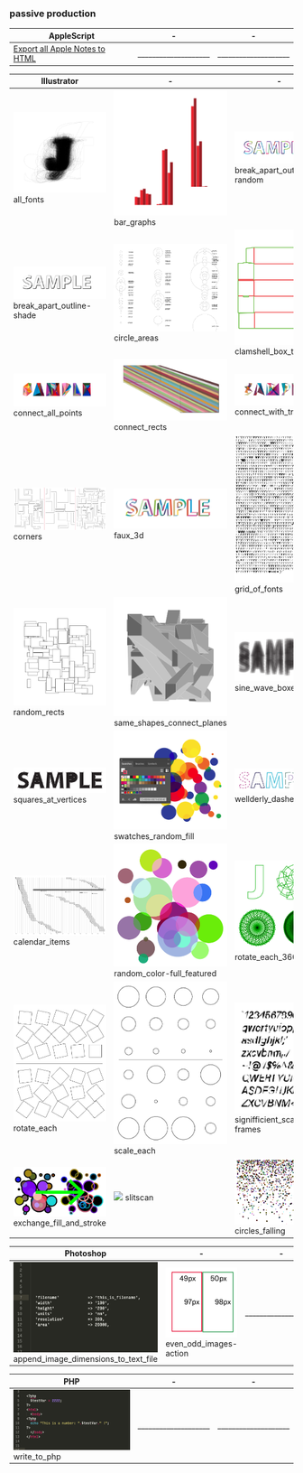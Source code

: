 ### passive production

| AppleScript | - | - |
| --- | --- | --- |
| [Export all Apple Notes to HTML](https://github.com/anonlethal-jerk/notes-export) | ____________________ | ____________________ |

| Illustrator | - | - |
| --- | --- | --- |
| ![ ](https://github.com/anonlethal-jerk/talk-or-learn-when-jaded/blob/master/img/all_fonts.png) all_fonts | ![ ](https://github.com/anonlethal-jerk/talk-or-learn-when-jaded/blob/master/img/bar_graphs.png) bar_graphs | ![ ](https://github.com/anonlethal-jerk/talk-or-learn-when-jaded/blob/master/img/break_apart_outline-random.png) break_apart_outline-random |
| ![ ](https://github.com/anonlethal-jerk/talk-or-learn-when-jaded/blob/master/img/break_apart_outline-shade.png) break_apart_outline-shade | ![ ](https://github.com/anonlethal-jerk/talk-or-learn-when-jaded/blob/master/img/circle_areas.png) circle_areas | ![ ](https://github.com/anonlethal-jerk/talk-or-learn-when-jaded/blob/master/img/clamshell_box_template.png) clamshell_box_template |
| ![ ](https://github.com/anonlethal-jerk/talk-or-learn-when-jaded/blob/master/img/connect_all_points.png) connect_all_points | ![ ](https://github.com/anonlethal-jerk/talk-or-learn-when-jaded/blob/master/img/connect_rects.png) connect_rects | ![ ](https://github.com/anonlethal-jerk/talk-or-learn-when-jaded/blob/master/img/connect_with_triangles.png) connect_with_triangles |
| ![ ](https://github.com/anonlethal-jerk/talk-or-learn-when-jaded/blob/master/img/corners.png) corners | ![ ](https://github.com/anonlethal-jerk/talk-or-learn-when-jaded/blob/master/img/faux_3d.png) faux_3d | ![ ](https://github.com/anonlethal-jerk/talk-or-learn-when-jaded/blob/master/img/grid_of_fonts.png) grid_of_fonts |
| ![ ](https://github.com/anonlethal-jerk/talk-or-learn-when-jaded/blob/master/img/random_rects.png) random_rects | ![ ](https://github.com/anonlethal-jerk/talk-or-learn-when-jaded/blob/master/img/same_shapes_connect_planes.png) same_shapes_connect_planes | ![ ](https://github.com/anonlethal-jerk/talk-or-learn-when-jaded/blob/master/img/sine_wave_boxes.png) sine_wave_boxes |
| ![ ](https://github.com/anonlethal-jerk/talk-or-learn-when-jaded/blob/master/img/squares_at_vertices.png) squares_at_vertices | ![ ](https://github.com/anonlethal-jerk/talk-or-learn-when-jaded/blob/master/img/swatches_random_fill.png) swatches_random_fill | ![ ](https://github.com/anonlethal-jerk/talk-or-learn-when-jaded/blob/master/img/wellderly_dashes.png) wellderly_dashes |
| ![ ](https://github.com/anonlethal-jerk/talk-or-learn-when-jaded/blob/master/img/calendar_items.png) calendar_items | ![ ](https://github.com/anonlethal-jerk/talk-or-learn-when-jaded/blob/master/img/random_color-full_featured.png) random_color-full_featured | ![ ](https://github.com/anonlethal-jerk/talk-or-learn-when-jaded/blob/master/img/rotate_each_360_layers.png) rotate_each_360_layers |
| ![ ](https://github.com/anonlethal-jerk/talk-or-learn-when-jaded/blob/master/img/rotate_each.png) rotate_each | ![ ](https://github.com/anonlethal-jerk/talk-or-learn-when-jaded/blob/master/img/scale_each.png) scale_each | ![ ](https://github.com/anonlethal-jerk/talk-or-learn-when-jaded/blob/master/img/signifficient_scaling-frames.png) signifficient_scaling-frames |
| ![ ](https://github.com/anonlethal-jerk/talk-or-learn-when-jaded/blob/master/img/exchange_fill_and_stroke.png) exchange_fill_and_stroke | ![ ](https://github.com/anonlethal-jerk/talk-or-learn-when-jaded/blob/master/Slitscan%20Type%20Generator/J_K-output_example.jpg) slitscan | ![ ](https://github.com/anonlethal-jerk/talk-or-learn-when-jaded/blob/master/img/circles_falling.png) circles_falling |

| Photoshop | - | - |
| --- | --- | --- |
| ![ ](https://github.com/anonlethal-jerk/talk-or-learn-when-jaded/blob/master/img/append_image_dimensions_to_text_file.png) append_image_dimensions_to_text_file | ![ ](https://github.com/anonlethal-jerk/talk-or-learn-when-jaded/blob/master/img/even_odd_images-action.png) even_odd_images-action | ____________________ |

| PHP | - | - |
| --- | --- | --- |
| ![ ](https://github.com/anonlethal-jerk/talk-or-learn-when-jaded/blob/master/img/write_to_php.png) write_to_php | ____________________ | ____________________ |
